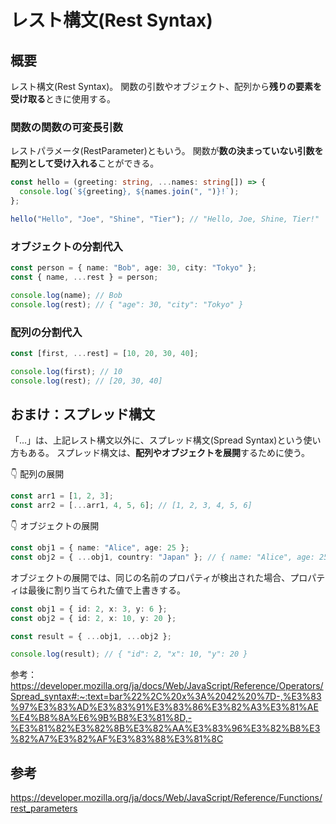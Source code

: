 # レスト構文(Rest Syntax)

## 概要

レスト構文(Rest Syntax)。
関数の引数やオブジェクト、配列から**残りの要素を受け取る**ときに使用する。

### 関数の関数の可変長引数

レストパラメータ(RestParameter)ともいう。
関数が**数の決まっていない引数を配列として受け入れる**ことができる。

```ts
const hello = (greeting: string, ...names: string[]) => {
  console.log(`${greeting}, ${names.join(", ")}!`);
};

hello("Hello", "Joe", "Shine", "Tier"); // "Hello, Joe, Shine, Tier!"
```

### オブジェクトの分割代入

```ts
const person = { name: "Bob", age: 30, city: "Tokyo" };
const { name, ...rest } = person;

console.log(name); // Bob
console.log(rest); // { "age": 30, "city": "Tokyo" }
```

### 配列の分割代入

```ts
const [first, ...rest] = [10, 20, 30, 40];

console.log(first); // 10
console.log(rest); // [20, 30, 40]
```

## おまけ：スプレッド構文

「...」は、上記レスト構文以外に、スプレッド構文(Spread Syntax)という使い方もある。
スプレッド構文は、**配列やオブジェクトを展開**するために使う。

👇 配列の展開

```ts
const arr1 = [1, 2, 3];
const arr2 = [...arr1, 4, 5, 6]; // [1, 2, 3, 4, 5, 6]
```

👇 オブジェクトの展開

```ts
const obj1 = { name: "Alice", age: 25 };
const obj2 = { ...obj1, country: "Japan" }; // { name: "Alice", age: 25, country: "Japan" }
```

オブジェクトの展開では、同じの名前のプロパティが検出された場合、プロパティは最後に割り当てられた値で上書きする。

```ts
const obj1 = { id: 2, x: 3, y: 6 };
const obj2 = { id: 2, x: 10, y: 20 };

const result = { ...obj1, ...obj2 };

console.log(result); // { "id": 2, "x": 10, "y": 20 }
```

参考：
https://developer.mozilla.org/ja/docs/Web/JavaScript/Reference/Operators/Spread_syntax#:~:text=bar%22%2C%20x%3A%2042%20%7D-,%E3%83%97%E3%83%AD%E3%83%91%E3%83%86%E3%82%A3%E3%81%AE%E4%B8%8A%E6%9B%B8%E3%81%8D,-%E3%81%82%E3%82%8B%E3%82%AA%E3%83%96%E3%82%B8%E3%82%A7%E3%82%AF%E3%83%88%E3%81%8C

## 参考

https://developer.mozilla.org/ja/docs/Web/JavaScript/Reference/Functions/rest_parameters
